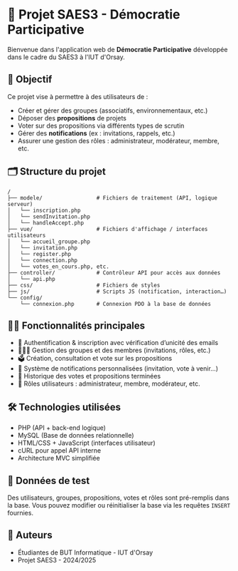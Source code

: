 # 📢 Projet SAES3 - Démocratie Participative

Bienvenue dans l'application web de **Démocratie Participative** développée dans le cadre du SAES3 à l'IUT d'Orsay.

## 📌 Objectif

Ce projet vise à permettre à des utilisateurs de :
- Créer et gérer des groupes (associatifs, environnementaux, etc.)
- Déposer des **propositions** de projets
- Voter sur des propositions via différents types de scrutin
- Gérer des **notifications** (ex : invitations, rappels, etc.)
- Assurer une gestion des rôles : administrateur, modérateur, membre, etc.

## 🗂️ Structure du projet

```
/
├── modele/                 # Fichiers de traitement (API, logique serveur)
│   └── inscription.php
│   └── sendInvitation.php
│   └── handleAccept.php
├── vue/                    # Fichiers d'affichage / interfaces utilisateurs
│   └── accueil_groupe.php
│   └── invitation.php
│   └── register.php
│   └── connection.php
│   └── votes_en_cours.php, etc.
├── controller/             # Contrôleur API pour accès aux données
│   └── api.php
├── css/                    # Fichiers de styles
├── js/                     # Scripts JS (notification, interaction…)
└── config/
    └── connexion.php       # Connexion PDO à la base de données
```

## 🧑‍💻 Fonctionnalités principales

- 🔐 Authentification & inscription avec vérification d’unicité des emails
- 🧑‍🤝‍🧑 Gestion des groupes et des membres (invitations, rôles, etc.)
- 🗳️ Création, consultation et vote sur les propositions
- 🔔 Système de notifications personnalisées (invitation, vote à venir…)
- 🧾 Historique des votes et propositions terminées
- 👤 Rôles utilisateurs : administrateur, membre, modérateur, etc.

## 🛠️ Technologies utilisées

- PHP (API + back-end logique)
- MySQL (Base de données relationnelle)
- HTML/CSS + JavaScript (interfaces utilisateur)
- cURL pour appel API interne
- Architecture MVC simplifiée

## 🧪 Données de test

Des utilisateurs, groupes, propositions, votes et rôles sont pré-remplis dans la base. Vous pouvez modifier ou réinitialiser la base via les requêtes `INSERT` fournies.

## 👥 Auteurs

- Étudiantes de BUT Informatique - IUT d'Orsay
- Projet SAES3 - 2024/2025

